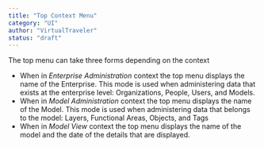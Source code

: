 ```yaml
---
title: "Top Context Menu"
category: "UI"
author: "VirtualTraveler"
status: "draft"
---
```


The top menu can take three forms depending on the context 

- When in _Enterprise Administration_ context the top menu displays the name of the Enterprise. This mode is used when administering data that exists at the enterprise level: Organizations, People, Users, and Models.
- When in _Model Administration_ context the top menu displays the name of the Model. This mode is used when administering data that belongs to the model: Layers, Functional Areas, Objects, and Tags
- When in _Model View_ context the top menu displays the name of the model and the date of the details that are displayed. 